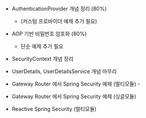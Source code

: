 

- AuthenticationProvider 개념 정리 (80%)
  - (커스텀 프로바이더 예제 추가 필요)

- AOP 기반 비밀번호 암호화 (80%)
  - 단순 예제 추가 필요

- SecurityContext 개념 정리



- UserDetails, UserDetailsService 개념 마무리



- Gateway Router 에서 Spring Security 예제 (멀티모듈) - 
- Gateway Router 에서 Spring Security 예제 (싱글모듈)
- Reactive Spring Security (멀티모듈)



